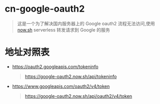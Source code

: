 # cn-google-oauth2

> 这是一个为了解决国内服务器上的 Google oauth2 流程无法访问,使用 [now.sh](https://now.sh) serverless 转发请求到 Google 的服务

# 地址对照表

- https://oauth2.googleapis.com/tokeninfo

  > https://google-oauth2.now.sh/api/tokeninfo

- https://www.googleapis.com/oauth2/v4/token

  > https://google-oauth2.now.sh/api/oauth2/v4/token

